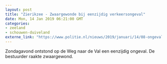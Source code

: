 ```yaml
---
layout: post
title: "Zierikzee - Zwaargewonde bij eenzijdig verkeersongeval"
date: Mon, 14 Jan 2019 06:21:00 GMT
categories: 
- zeeland 
- schouwen-duiveland 
externe_link: "https://www.politie.nl/nieuws/2019/januari/14/08-ongeval-zierikzee.html"
---
```


Zondagavond ontstond op de Weg naar de Val een eenzijdig ongeval. De bestuurder raakte zwaargewond.
